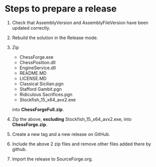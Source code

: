 # Steps to prepare a release

1. Check that AssemblyVersion and AssemblyFileVersion have been updated correctly.
2. Rebuild the solution in the Release mode.
3. Zip 
    - ChessForge.exe
    - ChessPosition.dll 
    - EngineService.dll
    - README.MD
    - LICENSE.MD
    - Classical Sicilian.pgn
    - Stafford Gambit.pgn
    - Ridiculous Sacrifices.pgn
    - Stockfish_15_x64_avx2.exe  
    
    into __ChessForgeFull.zip__.  
 4. Zip the above, __excluding__ Stockfish_15_x64_avx2.exe, into __ChessForge.zip__.
 5. Create a new tag and a new release on GitHub.
 6. Include the above 2 zip files and remove other files added there by github.
 7. Import the release to SourceForge.org.  

